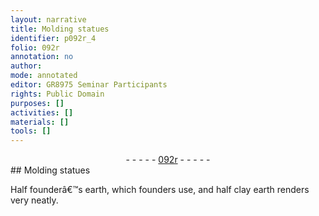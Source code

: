 ```yaml
---
layout: narrative
title: Molding statues
identifier: p092r_4
folio: 092r
annotation: no
author:
mode: annotated
editor: GR8975 Seminar Participants
rights: Public Domain
purposes: []
activities: []
materials: []
tools: []
---
```


 <div class="folio" align="center">- - - - - <a href="http://gallica.bnf.fr/ark:/12148/btv1b10500001g/f189.image" target="_blank">092r</a> - - - - - </div> 
## Molding statues

 
 Half founderâ€™s earth, which founders use, and half clay earth renders very neatly. 
 